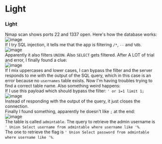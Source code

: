 # Light

### Light
Nmap scan shows ports 22 and 1337 open. Here's how the database works:<br />
![image](https://github.com/user-attachments/assets/8260b0b8-4aeb-4327-8ed2-666eb298aa93)<br />
If I try SQL injection, it tells me that the app is filtering `/*`, `--` and `%0b`. <br />
![image](https://github.com/user-attachments/assets/547acc33-e505-4efc-9016-15f06223a5ae)<br />
Apparently it also filters `UNION`. Also `SELECT` gets filtered. After A LOT of trial and error, I finally found a clue: <br />
![image](https://github.com/user-attachments/assets/d899e684-7a2b-400d-8153-612c307fe112)<br />
If I mix uppercases and lower cases, I can bypass the filter and the server responds to me with the output of the SQL query, which in this case is an error because no `usernames` table exists. Now I'm having troubles trying to find a correct table name. Also something weird happens: <br />
If I use this payload which should bypass the filter: `' or 1=1 limit 1;` <br />
![image](https://github.com/user-attachments/assets/5f15f610-1c0f-4ac9-8a83-a9eb802247ee)<br />
Instead of responding with the output of the query, it just closes the connection. <br />
Finally I found something, apparently he doesn't like `;` at the end: <br />
![image](https://github.com/user-attachments/assets/9d2a0943-eb2e-4217-909f-53906530a1c3)<br />
The table is called `admintable`. The query to retrieve the admin username is `' Union Select username from admintable where username like '%`. <br />
The one to retrieve the flag is `' Union Select password from admintable where username like '%`.




